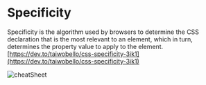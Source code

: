 # Specificity 

Specificity is the algorithm used by browsers to determine the CSS declaration that is the most relevant to an element, which in turn, determines the property value to apply to the element.
[https://dev.to/taiwobello/css-specificity-3ik1](https://dev.to/taiwobello/css-specificity-3ik1)


![cheatSheet](https://previews.dropbox.com/p/thumb/ABxuOAXZspEjxm2VYe7gx-iOHy1MExqejh-EAtRCf36lOTnbhUAfTyWvpU1cFRKeeZ-rqBbkskOg9kGywsM15LHG4clzxLSEnDxUDL8B7K6VD02zxUoAbbRXlt3ehQy_d3oUtWGc7TJ2FqTXRkcI8KFvgg-c3sXvvGJ15aOuQnMW3lnPKOXG1Bayfew8F_Ij6oExVU3jiPDOUGvI_YvjUsio8FatD48k7fExU5opurnK1jpxz9Ih9iMYIvZiG-txrUu2tE3prU85AqITM3kxhxx5qSlQVSkq1uwBFNnyhW03fmrJxOMF7rfV7j7QIjpUa7VpDUBq15XYLoB4EXt9svXO6KyYOybfHhSiw1u6PsOuk71ch7XcUpPlOTaYPZQ6gZA/p.png)